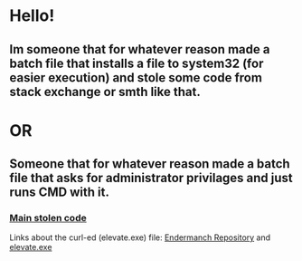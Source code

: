 # Hello! 
## Im someone that for whatever reason made a batch file that installs a file to system32 (for easier execution) and stole some code from stack exchange or smth like that.
# OR
## Someone that for whatever reason made a batch file that asks for administrator privilages and just runs CMD with it.
### [Main stolen code](https://stackoverflow.com/questions/1894967/how-to-request-administrator-access-inside-a-batch-file)
Links about the curl-ed (elevate.exe) file: [Endermanch Repository](https://github.com/Endermanch/Elevate) and [elevate.exe](https://dl.malwarewatch.org/software/useful/utilities/elevate.exe)
